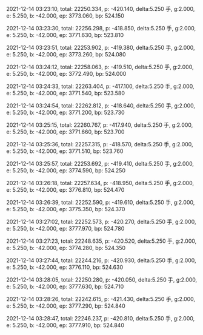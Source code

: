 2021-12-14 03:23:10, total: 22250.334, p: -420.140, delta:5.250 手, g:2.000, e: 5.250, b: -42.000, ep: 3773.060, bp: 524.150

2021-12-14 03:23:30, total: 22256.298, p: -418.850, delta:5.250 手, g:2.000, e: 5.250, b: -42.000, ep: 3771.630, bp: 523.810

2021-12-14 03:23:51, total: 22253.902, p: -419.380, delta:5.250 手, g:2.000, e: 5.250, b: -42.000, ep: 3773.260, bp: 524.080

2021-12-14 03:24:12, total: 22258.063, p: -419.510, delta:5.250 手, g:2.000, e: 5.250, b: -42.000, ep: 3772.490, bp: 524.000

2021-12-14 03:24:33, total: 22263.404, p: -417.100, delta:5.250 手, g:2.000, e: 5.250, b: -42.000, ep: 3771.540, bp: 523.580

2021-12-14 03:24:54, total: 22262.812, p: -418.640, delta:5.250 手, g:2.000, e: 5.250, b: -42.000, ep: 3771.200, bp: 523.730

2021-12-14 03:25:15, total: 22260.767, p: -417.940, delta:5.250 手, g:2.000, e: 5.250, b: -42.000, ep: 3771.660, bp: 523.700

2021-12-14 03:25:36, total: 22257.315, p: -418.570, delta:5.250 手, g:2.000, e: 5.250, b: -42.000, ep: 3771.510, bp: 523.760

2021-12-14 03:25:57, total: 22253.692, p: -419.410, delta:5.250 手, g:2.000, e: 5.250, b: -42.000, ep: 3774.590, bp: 524.250

2021-12-14 03:26:18, total: 22257.634, p: -418.950, delta:5.250 手, g:2.000, e: 5.250, b: -42.000, ep: 3776.810, bp: 524.470

2021-12-14 03:26:39, total: 22252.590, p: -419.610, delta:5.250 手, g:2.000, e: 5.250, b: -42.000, ep: 3775.350, bp: 524.370

2021-12-14 03:27:02, total: 22252.573, p: -420.270, delta:5.250 手, g:2.000, e: 5.250, b: -42.000, ep: 3777.970, bp: 524.780

2021-12-14 03:27:23, total: 22248.635, p: -420.520, delta:5.250 手, g:2.000, e: 5.250, b: -42.000, ep: 3774.280, bp: 524.350

2021-12-14 03:27:44, total: 22244.216, p: -420.930, delta:5.250 手, g:2.000, e: 5.250, b: -42.000, ep: 3776.110, bp: 524.630

2021-12-14 03:28:05, total: 22250.280, p: -420.050, delta:5.250 手, g:2.000, e: 5.250, b: -42.000, ep: 3777.630, bp: 524.710

2021-12-14 03:28:26, total: 22242.615, p: -421.430, delta:5.250 手, g:2.000, e: 5.250, b: -42.000, ep: 3777.290, bp: 524.840

2021-12-14 03:28:47, total: 22246.237, p: -420.810, delta:5.250 手, g:2.000, e: 5.250, b: -42.000, ep: 3777.910, bp: 524.840
